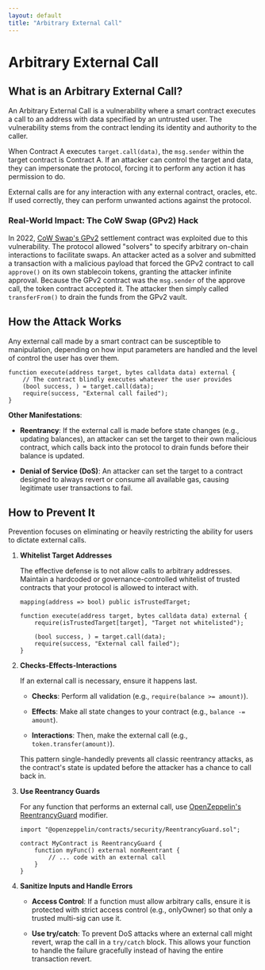 ```yaml
---
layout: default
title: "Arbitrary External Call"
---
```


# Arbitrary External Call

## What is an Arbitrary External Call?

An Arbitrary External Call is a vulnerability where a smart contract executes a call to an address with data specified by an untrusted user. The vulnerability stems from the contract lending its identity and authority to the caller. 

When Contract A executes `target.call(data)`, the `msg.sender` within the target contract is Contract A. If an attacker can control the target and data, they can impersonate the protocol, forcing it to perform any action it has permission to do.

External calls are for any interaction with any external contract, oracles, etc. If used correctly, they can perform unwanted actions against the protocol.

### Real-World Impact: The CoW Swap (GPv2) Hack

In 2022, [CoW Swap's GPv2](https://blog.solidityscan.com/cow-swap-hack-analysis-arbitrary-callable-swapguard-6a6ee3de346f) settlement contract was exploited due to this vulnerability. The protocol allowed "solvers" to specify arbitrary on-chain interactions to facilitate swaps. An attacker acted as a solver and submitted a transaction with a malicious payload that forced the GPv2 contract to call `approve()` on its own stablecoin tokens, granting the attacker infinite approval. Because the GPv2 contract was the `msg.sender` of the approve call, the token contract accepted it. The attacker then simply called `transferFrom()` to drain the funds from the GPv2 vault.

## How the Attack Works

Any external call made by a smart contract can be susceptible to manipulation, depending on how input parameters are handled and the level of control the user has over them.

```sol
function execute(address target, bytes calldata data) external {
    // The contract blindly executes whatever the user provides
    (bool success, ) = target.call(data);
    require(success, "External call failed");
}
```


**Other Manifestations**:

* **Reentrancy**: If the external call is made before state changes (e.g., updating balances), an attacker can set the target to their own malicious contract, which calls back into the protocol to drain funds before their balance is updated.

* **Denial of Service (DoS)**: An attacker can set the target to a contract designed to always revert or consume all available gas, causing legitimate user transactions to fail.

## How to Prevent It

Prevention focuses on eliminating or heavily restricting the ability for users to dictate external calls.

1. **Whitelist Target Addresses**

    The effective defense is to not allow calls to arbitrary addresses. Maintain a hardcoded or governance-controlled whitelist of trusted contracts that your protocol is allowed to interact with.

    ```sol
    mapping(address => bool) public isTrustedTarget;

    function execute(address target, bytes calldata data) external {
        require(isTrustedTarget[target], "Target not whitelisted");

        (bool success, ) = target.call(data);
        require(success, "External call failed");
    }
    ```

2. **Checks-Effects-Interactions**

    If an external call is necessary, ensure it happens last.

    - **Checks**: Perform all validation (e.g., `require(balance >= amount)`).

    - **Effects**: Make all state changes to your contract (e.g., `balance -= amount`).

    - **Interactions**: Then, make the external call (e.g., `token.transfer(amount)`).

    This pattern single-handedly prevents all classic reentrancy attacks, as the contract's state is updated before the attacker has a chance to call back in.

3. **Use Reentrancy Guards**

    For any function that performs an external call, use [OpenZeppelin's ReentrancyGuard](https://docs.openzeppelin.com/contracts/5.x/api/utils#ReentrancyGuard) modifier. 

    ```sol
    import "@openzeppelin/contracts/security/ReentrancyGuard.sol";

    contract MyContract is ReentrancyGuard {
        function myFunc() external nonReentrant {
            // ... code with an external call
        }
    }
    ```

4. **Sanitize Inputs and Handle Errors**

    - **Access Control**: If a function must allow arbitrary calls, ensure it is protected with strict access control (e.g., onlyOwner) so that only a trusted multi-sig can use it.

    - **Use try/catch**: To prevent DoS attacks where an external call might revert, wrap the call in a `try/catch` block. This allows your function to handle the failure gracefully instead of having the entire transaction revert.
